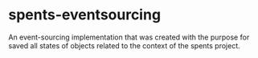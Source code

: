 # spents-eventsourcing
An event-sourcing implementation that was created with the purpose for saved all states of objects related to the context of the spents project.
